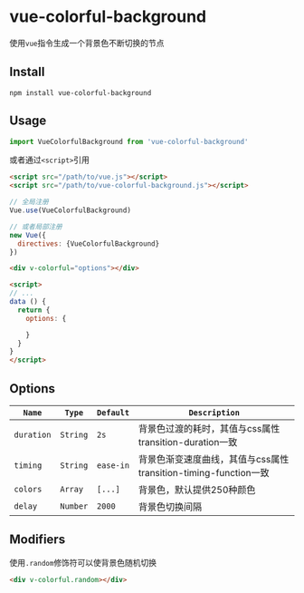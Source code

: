 # vue-colorful-background
使用`vue`指令生成一个背景色不断切换的节点

## Install

```shell
npm install vue-colorful-background
```

## Usage

```js
import VueColorfulBackground from 'vue-colorful-background'
```

或者通过`<script>`引用

```html
<script src="/path/to/vue.js"></script>
<script src="/path/to/vue-colorful-background.js"></script>
```

```js
// 全局注册
Vue.use(VueColorfulBackground)

// 或者局部注册
new Vue({
  directives: {VueColorfulBackground}
})
```

```html
<div v-colorful="options"></div>

<script>
// ...
data () {
  return {
    options: {

    }
  }
}
</script>
```

## Options

| `Name` | `Type` | `Default` | `Description` |
| --- | --- | --- | --- |
| `duration` | `String` | `2s` | 背景色过渡的耗时，其值与css属性transition-duration一致 |
| `timing` | `String` | `ease-in` | 背景色渐变速度曲线，其值与css属性transition-timing-function一致 |
| `colors` | `Array` | `[...]` | 背景色，默认提供250种颜色 |
| `delay` | `Number` | `2000` | 背景色切换间隔 |

## Modifiers

使用`.random`修饰符可以使背景色随机切换

```html
<div v-colorful.random></div>
```